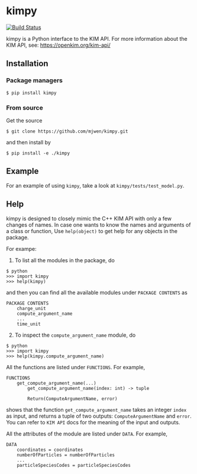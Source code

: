 # kimpy

[![Build Status](https://travis-ci.org/openkim/kimpy.svg?branch=master)](https://travis-ci.org/openkim/kimpy)

kimpy is a Python interface to the KIM API. For more information about the KIM
API, see: https://openkim.org/kim-api/


## Installation

### Package managers

```
$ pip install kimpy
```

### From source

Get the source
```
$ git clone https://github.com/mjwen/kimpy.git
```
and then install by
```
$ pip install -e ./kimpy
```


## Example

For an example of using `kimpy`, take a look at `kimpy/tests/test_model.py`.


## Help

kimpy is designed to closely mimic the C++ KIM API with only a few changes of
names. In case one wants to know the names and arguments of a class or
function, Use `help(object)` to get help for any objects in the package.

For exampe:

1. To list all the modules in the package, do

```
$ python
>>> import kimpy
>>> help(kimpy)
```

and then you can find all the available modules under `PACKAGE CONTENTS` as

```
PACKAGE CONTENTS
	charge_unit
	compute_argument_name
	...
	time_unit
```

2. To inspect the `compute_argument_name` module, do

```
$ python
>>> import kimpy
>>> help(kimpy.compute_argument_name)
```

All the functions are listed under `FUNCTIONS`. For example,

``` get_compute_argument_name(...)
FUNCTIONS
	get_compute_argument_name(...)
		get_compute_argument_name(index: int) -> tuple

		Return(ComputeArgumentName, error)
```

shows that the function `get_compute_argument_name` takes an integer `index` as
input, and returns a tuple of two outputs: `ComputeArgumentName` and `error`.
You can refer to `KIM API` docs for the meaning of the input and outputs.

All the attributes of the module are listed under `DATA`. For example,

    DATA
    	coordinates = coordinates
    	numberOfParticles = numberOfParticles
    	...
    	particleSpeciesCodes = particleSpeciesCodes


